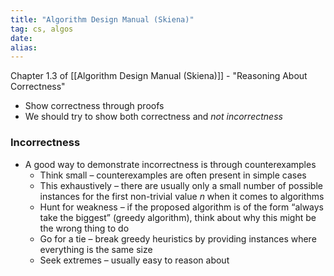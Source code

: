 ```yaml
---
title: "Algorithm Design Manual (Skiena)"
tag: cs, algos
date: 
alias:
---
```


Chapter 1.3 of [[Algorithm Design Manual (Skiena)]] - "Reasoning About Correctness"

- Show correctness through proofs
- We should try to show both correctness and *not incorrectness*

### Incorrectness
- A good way to demonstrate incorrectness is through counterexamples
	- Think small – counterexamples are often present in simple cases
	- This exhaustively – there are usually only a small number of possible instances for the first non-trivial value *n* when it comes to algorithms
	- Hunt for weakness – if the proposed algorithm is of the form “always take the biggest” (greedy algorithm), think about why this might be the wrong thing to do
	- Go for a tie – break greedy heuristics by providing instances where everything is the same size
	- Seek extremes  – usually easy to reason about